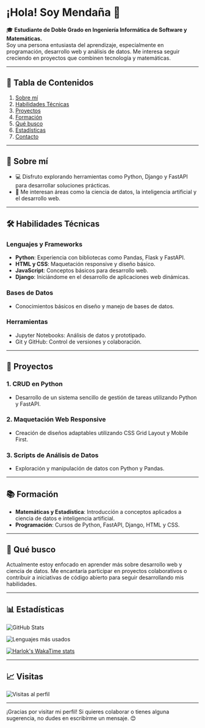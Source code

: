 # ¡Hola! Soy Mendaña 👋

🎓 **Estudiante de Doble Grado en Ingeniería Informática de Software y Matemáticas.**  
Soy una persona entusiasta del aprendizaje, especialmente en programación, desarrollo web y análisis de datos. Me interesa seguir creciendo en proyectos que combinen tecnología y matemáticas.

---

## 📑 **Tabla de Contenidos**
1. [Sobre mí](#-sobre-mí)
2. [Habilidades Técnicas](#️-habilidades-técnicas)
3. [Proyectos](#-proyectos)
4. [Formación](#-formación)
5. [Qué busco](#-qué-busco)
6. [Estadísticas](#-estadísticas)
7. [Contacto](#gracias-por-visitar-mi-perfil)

---

## 🌟 **Sobre mí**
- 💻 Disfruto explorando herramientas como Python, Django y FastAPI para desarrollar soluciones prácticas.
- 🎯 Me interesan áreas como la ciencia de datos, la inteligencia artificial y el desarrollo web.

---

## 🛠️ **Habilidades Técnicas**
### **Lenguajes y Frameworks**
- **Python**: Experiencia con bibliotecas como Pandas, Flask y FastAPI.
- **HTML y CSS**: Maquetación responsive y diseño básico.
- **JavaScript**: Conceptos básicos para desarrollo web.
- **Django**: Iniciándome en el desarrollo de aplicaciones web dinámicas.

### **Bases de Datos**
- Conocimientos básicos en diseño y manejo de bases de datos.

### **Herramientas**
- Jupyter Notebooks: Análisis de datos y prototipado.
- Git y GitHub: Control de versiones y colaboración.

---

## 🚀 **Proyectos**
### **1. CRUD en Python**
- Desarrollo de un sistema sencillo de gestión de tareas utilizando Python y FastAPI.

### **2. Maquetación Web Responsive**
- Creación de diseños adaptables utilizando CSS Grid Layout y Mobile First.

### **3. Scripts de Análisis de Datos**
- Exploración y manipulación de datos con Python y Pandas.

---

## 📚 **Formación**
- **Matemáticas y Estadística**: Introducción a conceptos aplicados a ciencia de datos e inteligencia artificial.
- **Programación**: Cursos de Python, FastAPI, Django, HTML y CSS.

---

## 🌱 **Qué busco**
Actualmente estoy enfocado en aprender más sobre desarrollo web y ciencia de datos. Me encantaría participar en proyectos colaborativos o contribuir a iniciativas de código abierto para seguir desarrollando mis habilidades.

---

## 📊 **Estadísticas**
![GitHub Stats](https://github-readme-stats.vercel.app/api?username=Mendana&show_icons=true&theme=radical)

![Lenguajes más usados](https://github-readme-stats.vercel.app/api/top-langs/?username=Mendana&layout=compact&theme=radical)

<!-- ![Actividad de contribución](https://github-readme-activity-graph.cyclic.app/graph?username=Mendana&theme=react-dark) -->

[![Harlok's WakaTime stats](https://github-readme-stats.vercel.app/api/wakatime?username=@Mendana)](https://github.com/anuraghazra/github-readme-stats)


---

## 📈 **Visitas**
![Visitas al perfil](https://komarev.com/ghpvc/?username=Mendana&color=blue&style=flat-square)

---

¡Gracias por visitar mi perfil! Si quieres colaborar o tienes alguna sugerencia, no dudes en escribirme un mensaje. 😊
